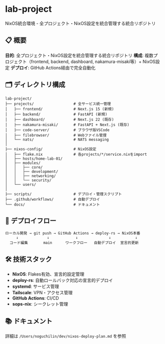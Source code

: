 # lab-project

NixOS統合環境 - 全プロジェクト・NixOS設定を統合管理する統合リポジトリ

## 📋 概要

**目的**: 全プロジェクト・NixOS設定を統合管理する統合リポジトリ
**構成**: 複数プロジェクト（frontend, backend, dashboard, nakamura-misaki等）+ NixOS設定
**デプロイ**: GitHub Actions経由で完全自動化

## 🗂️ ディレクトリ構成

```
lab-project/
├── projects/                  # 全サービス統一管理
│   ├── frontend/              # Next.js 15 (新規)
│   ├── backend/               # FastAPI (新規)
│   ├── dashboard/             # Next.js 22 (既存)
│   ├── nakamura-misaki/       # FastAPI + Next.js (既存)
│   ├── code-server/           # ブラウザ版VSCode
│   ├── filebrowser/           # Webファイル管理
│   └── nats/                  # NATS messaging
│
├── nixos-config/              # NixOS設定
│   ├── flake.nix              # 各projects/*/service.nixをimport
│   ├── hosts/home-lab-01/
│   ├── modules/
│   │   ├── core/
│   │   ├── development/
│   │   ├── networking/
│   │   └── security/
│   └── users/
│
├── scripts/                   # デプロイ・管理スクリプト
├── .github/workflows/         # 自動デプロイ
└── docs/                      # ドキュメント
```

## 🚀 デプロイフロー

```
ローカル開発 → git push → GitHub Actions → deploy-rs → NixOS本番
     ↓             ↓            ↓              ↓           ↓
  コード編集       main      ワークフロー   自動デプロイ  宣言的更新
```

## 🛠️ 技術スタック

- **NixOS**: Flakes有効、宣言的設定管理
- **deploy-rs**: 自動ロールバック対応の宣言的デプロイ
- **systemd**: サービス管理
- **Tailscale**: VPN・アクセス管理
- **GitHub Actions**: CI/CD
- **sops-nix**: シークレット管理

## 📚 ドキュメント

詳細は `/Users/noguchilin/dev/nixos-deploy-plan.md` を参照
